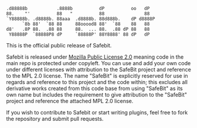 
    .d88888b           .8888b          dP          oo   dP   
    88.    "'          88   "          88               88   
    `Y88888b. .d8888b. 88aaa  .d8888b. 88d888b.    dP d8888P 
          `8b 88'  `88 88     88ooood8 88'  `88    88   88   
    d8'   .8P 88.  .88 88     88.  ... 88.  .88 dP 88   88   
     Y88888P  `88888P8 dP     `88888P' 88Y8888' 88 dP   dP   
                                                         

                                                         
This is the official public release of Safebit.

Safebit is released under [Mozilla Public License 2.0](http://www.mozilla.org/MPL/2.0/)
meaning code in the main repo is protected under copyleft.  You can use and add your own code under different licenses with attribution to the SafeBit project and reference to the MPL 2.0 license.  The name "SafeBit" is explicitly reserved for use in regards and reference to this project and the code within;  this excludes all derivative works created from this code base from using "SafeBit" as its own name but includes the requirement to give attribution to the "SafeBit" project and reference the attached MPL 2.0 license.  


If you wish to contribute to Safebit or start writing plugins, feel free to fork the repository 
and submit pull requests. 




